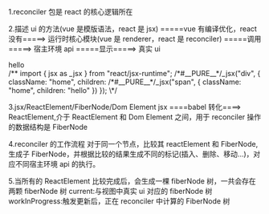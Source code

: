 1.reconciler 包是 react 的核心逻辑所在

2.描述 ui 的方法(vue 是模版语法，react 是 jsx) =====vue 有编译优化，react 没有=====> 运行时核心模块(vue 是 renderer，react 是 reconciler) =====调用=====> 宿主环境 api =====显示=====> 真实 ui

<div className="home">
  <span className="home">hello</span>
</div>
/**
import { jsx as _jsx } from "react/jsx-runtime";
/*#__PURE__*/_jsx("div", {
className: "home",
children: /*#__PURE__*/_jsx("span", {
    className: "home",
    children: "hello"
})
});
\*/

3.jsx/ReactElement/FiberNode/Dom Element
jsx ====babel 转化====> ReactElement,介于 ReactElement 和 Dom Element 之间，用于 reconciler 操作的数据结构是 FiberNode

4.reconciler 的工作流程
对于同一个节点，比较其 reactElement 和 FiberNode,生成子 FiberNode，并根据比较的结果生成不同的标记(插入、删除、移动...)，对应不同宿主环境 api 的执行。

5.当所有的 ReactElement 比较完成后，会生成一棵 fiberNode 树，一共会存在两颗 fiberNode 树
current:与视图中真实 ui 对应的 fiberNode 树
workInProgress:触发更新后，正在 reconciler 中计算的 FiberNode 树

